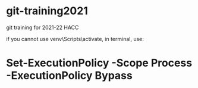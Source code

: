 # git-training2021
git training for 2021-22 HACC

if you cannot use venv\Scripts\activate, in terminal, use:
# Set-ExecutionPolicy -Scope Process -ExecutionPolicy Bypass
